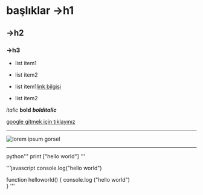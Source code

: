 # başlıklar ->h1
## ->h2
### ->h3

- list item1
- list item2


- list item1[link bilgisi](https://kodluyoruz.com) 
- list item2

*italic* **bold** ***bolditalic***

[google gitmek için tıklayınız](https://google.com)

----------------------------------------------------------------- 
![lorem ipsum gorsel](https://picsum.photos/200/300)
***

python'''
print ["hello world"]
'''

'''javascript
console.log("hello world")

function helloworld() {
  console.log ("hello world")  
  }
'''
